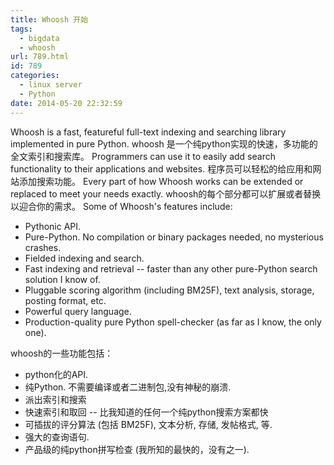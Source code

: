 ```yaml
---
title: Whoosh 开始
tags:
  - bigdata
  - whoosh
url: 789.html
id: 789
categories:
  - linux server
  - Python
date: 2014-05-20 22:32:59
---
```


Whoosh is a fast, featureful full-text indexing and searching library implemented in pure Python. whoosh 是一个纯python实现的快速，多功能的全文索引和搜索库。 Programmers can use it to easily add search functionality to their applications and websites. 程序员可以轻松的给应用和网站添加搜索功能。 Every part of how Whoosh works can be extended or replaced to meet your needs exactly. whoosh的每个部分都可以扩展或者替换以迎合你的需求。 Some of Whoosh's features include:

*   Pythonic API.
*   Pure-Python. No compilation or binary packages needed, no mysterious crashes.
*   Fielded indexing and search.
*   Fast indexing and retrieval -- faster than any other pure-Python search solution I know of.
*   Pluggable scoring algorithm (including BM25F), text analysis, storage, posting format, etc.
*   Powerful query language.
*   Production-quality pure Python spell-checker (as far as I know, the only one).

whoosh的一些功能包括：

*   python化的API.
*   纯Python. 不需要编译或者二进制包,没有神秘的崩溃.
*   派出索引和搜索
*   快速索引和取回 \-\- 比我知道的任何一个纯python搜索方案都快
*   可插拔的评分算法 (包括 BM25F), 文本分析, 存储, 发帖格式, 等.
*   强大的查询语句.
*   产品级的纯python拼写检查 (我所知的最快的，没有之一).